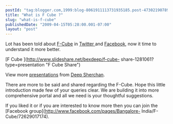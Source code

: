 ```yaml
---
postId: "tag:blogger.com,1999:blog-8061911113731935185.post-4730219078999278740"
title: "What is F Cube ?"
slug: "what-is-f-cube"
publishedDate: "2009-04-15T05:28:00.001-07:00"
layout: "post"
---
```


Lot has been told about [F-Cube](http://f-cube.us/) in [Twitter
](http://twitter.com/)and [Facebook](http://facebook.com/), now it time to
understand it more better.  

[F Cube ](http://www.slideshare.net/bexdeep/f-cube-
share-1281061?type=presentation "F Cube Share")  

View more [presentations](http://www.slideshare.net/) from [Deep
Sherchan](http://www.slideshare.net/bexdeep).

  

There are more to be said and shared regarding the F-Cube. Hope this little
introduction made few of your queries clear. We are building it into more
comprehensive portal and all we need is your thoughtful suggestions.  

  

If you liked it or if you are interested to know more then you can join the
[Facebook group](http://www.facebook.com/pages/Bangalore-
India/F-Cube/72629017174).  

  

  

